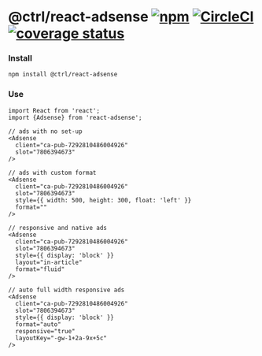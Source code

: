 # @ctrl/react-adsense [![npm](https://img.shields.io/npm/v/@ctrl/react-adsense.svg?maxAge=3600)](https://www.npmjs.com/package/@ctrl/react-adsense) [![CircleCI](https://circleci.com/gh/TypeCtrl/react-adsense.svg?style=svg)](https://circleci.com/gh/TypeCtrl/react-adsense) [![coverage status](https://codecov.io/gh/typectrl/react-adsense/branch/master/graph/badge.svg)](https://codecov.io/gh/typectrl/react-adsense)

### Install

```console
npm install @ctrl/react-adsense
```

### Use

```tsx
import React from 'react';
import {Adsense} from 'react-adsense';

// ads with no set-up
<Adsense
  client="ca-pub-7292810486004926"
  slot="7806394673"
/>

// ads with custom format
<Adsense
  client="ca-pub-7292810486004926"
  slot="7806394673"
  style={{ width: 500, height: 300, float: 'left' }}
  format=""
/>

// responsive and native ads
<Adsense
  client="ca-pub-7292810486004926"
  slot="7806394673"
  style={{ display: 'block' }}
  layout="in-article"
  format="fluid"
/>

// auto full width responsive ads
<Adsense
  client="ca-pub-7292810486004926"
  slot="7806394673"
  style={{ display: 'block' }}
  format="auto"
  responsive="true"
  layoutKey="-gw-1+2a-9x+5c"
/>
```
